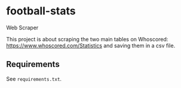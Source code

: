 # football-stats
Web Scraper

This project is about scraping the two main tables on Whoscored: https://www.whoscored.com/Statistics and saving them in a csv file.

## Requirements
See `requirements.txt`.
